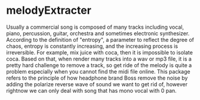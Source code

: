 # melodyExtracter

  Usually a commercial song is composed of many tracks including vocal,
  piano, percussion, guitar, orchestra and sometimes electronic synthesizer. According 
  to the definition of "entropy", a parameter to reflect the degree of chaos, entropy 
  is constantly increasing, and the increasing process is irreversible. For example, mix
  juice with coca, then it is impossible to isolate coca. Based on that, when render many
  tracks into a wav or mp3 file, it is a pretty hard challenge to remove a track, so get 
  ride of the melody is quite a problem especially when you cannot find the midi file online.
  This package refers to the principle of how headphone brand Boss remove the noise by adding
  the polarize reverse wave of sound we want to get rid of, however rightnow we can only deal
  with song that has mono vocal with 0 pan.
